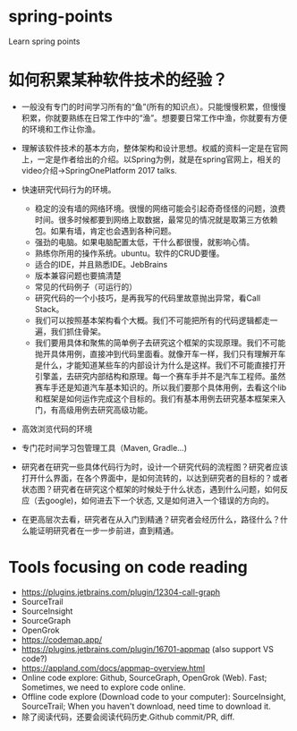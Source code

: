 # spring-points
Learn spring points

# 如何积累某种软件技术的经验？
* 一般没有专门的时间学习所有的“鱼”(所有的知识点）。只能慢慢积累，但慢慢积累，你就要熟练在日常工作中的“渔”。想要要日常工作中渔，你就要有方便的环境和工作让你渔。
* 理解该软件技术的基本方向，整体架构和设计思想。权威的资料一定是在官网上，一定是作者给出的介绍。以Spring为例，就是在spring官网上，相关的video介绍->SpringOnePlatform 2017 talks.
* 快速研究代码行为的环境。
  * 稳定的没有墙的网络环境。很慢的网络可能会引起奇奇怪怪的问题，浪费时间。很多时候都要到网络上取数据，最常见的情况就是取第三方依赖包。如果有墙，肯定也会遇到各种问题。
  * 强劲的电脑。如果电脑配置太低，干什么都很慢，就影响心情。
  * 熟练你所用的操作系统。ubuntu。软件的CRUD要懂。
  * 适合的IDE，并且熟悉IDE。JebBrains
  * 版本兼容问题也要搞清楚
  * 常见的代码例子（可运行的）
  * 研究代码的一个小技巧，是再我写的代码里故意抛出异常，看Call Stack。
  * 我们可以按照基本架构看个大概。我们不可能把所有的代码逻辑都走一遍，我们抓住骨架。
  * 我们要用具体和聚焦的简单例子去研究这个框架的实现原理。我们不可能抛开具体用例，直接冲到代码里面看。就像开车一样，我们只有理解开车是什么，才能知道某些车的内部设计为什么是这样。我们不可能直接打开引擎盖，去研究内部结构和原理。每一个赛车手并不是汽车工程师。虽然赛车手还是知道汽车基本知识的。所以我们要那个具体用例，去看这个lib和框架是如何运作完成这个目标的。我们有基本用例去研究基本框架来入门，有高级用例去研究高级功能。
 
* 高效浏览代码的环境
* 专门花时间学习包管理工具（Maven, Gradle...)
* 研究者在研究一些具体代码行为时，设计一个研究代码的流程图？研究者应该打开什么界面，在各个界面中，是如何流转的，以达到研究者的目标的？或者状态图？研究者在研究这个框架的时候处于什么状态，遇到什么问题，如何反应（去google)，如何进去下一个状态, 又是如何进入一个错误的方向的。  
* 在更高层次去看，研究者在从入门到精通？研究者会经历什么，路径什么？什么能证明研究者在一步一步前进，直到精通。

# Tools focusing on code reading
* https://plugins.jetbrains.com/plugin/12304-call-graph
* SourceTrail
* SourceInsight
* SourceGraph
* OpenGrok
* https://codemap.app/
* https://plugins.jetbrains.com/plugin/16701-appmap (also support VS code?)
* https://appland.com/docs/appmap-overview.html
* Online code explore: Github, SourceGraph, OpenGrok (Web).  Fast; Sometimes, we need to explore code online.
* Offline code explore (Download code to your computer): SourceInsight, SourceTrail;  When you haven't download, need time to download it. 
* 除了阅读代码，还要会阅读代码历史.Github commit/PR, diff.
